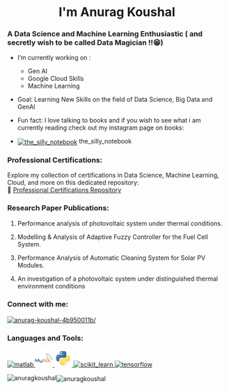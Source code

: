 
<h1 align="center"> I'm Anurag Koushal</h1>

### A Data Science and Machine Learning Enthusiastic ( and secretly wish to be called Data Magician !!😁)
- I’m currently working on :
    -  Gen AI
    -  Google Cloud Skills
    -  Machine Learning

- Goal: Learning New Skills on the field of Data Science, Big Data and GenAI
- Fun fact: I love talking to books and if you wish to see what i am currently reading check out my instagram page on books:
- <a href="https://instagram.com/the_silly_notebook" target="blank"><img align="center" src="https://raw.githubusercontent.com/rahuldkjain/github-profile-readme-generator/master/src/images/icons/Social/instagram.svg" alt="the_silly_notebook" height="30" width="40" /></a> the_silly_notebook

<h3 align="left"> Professional Certifications:</h3>
<p align="left">
Explore my collection of certifications in Data Science, Machine Learning, Cloud, and more on this dedicated repository:<br>
🔗 <a href="https://github.com/AnuragKoushal/Professional_Certifications" target="_blank">Professional Certifications Repository</a>
</p>

</p>
<h3 align="left">Research Paper Publications:</h3>
<p align="left">
    
1. Performance analysis of photovoltaic system under thermal conditions.
    
2. Modelling & Analysis of Adaptive Fuzzy Controller for the Fuel Cell System.
    
3. Performance Analysis of Automatic Cleaning System for Solar PV Modules.
    
4. An investigation of a photovoltaic system under distinguished thermal environment conditions

<h3 align="left">Connect with me:</h3>
<p align="left">
<a href="https://linkedin.com/in/anurag-koushal-4b950011b/" target="blank"><img align="center" src="https://raw.githubusercontent.com/rahuldkjain/github-profile-readme-generator/master/src/images/icons/Social/linked-in-alt.svg" alt="anurag-koushal-4b950011b/" height="30" width="40" /></a>
</p>

<h3 align="left">Languages and Tools:</h3>
<p align="left"> <a href="https://www.mathworks.com/" target="_blank" rel="noreferrer"> <img src="https://upload.wikimedia.org/wikipedia/commons/2/21/Matlab_Logo.png" alt="matlab" width="40" height="40"/> </a> <a href="https://www.mysql.com/" target="_blank" rel="noreferrer"> <img src="https://raw.githubusercontent.com/devicons/devicon/master/icons/mysql/mysql-original-wordmark.svg" alt="mysql" width="40" height="40"/> </a> <a href="https://www.python.org" target="_blank" rel="noreferrer"> <img src="https://raw.githubusercontent.com/devicons/devicon/master/icons/python/python-original.svg" alt="python" width="40" height="40"/> </a> <a href="https://scikit-learn.org/" target="_blank" rel="noreferrer"> <img src="https://upload.wikimedia.org/wikipedia/commons/0/05/Scikit_learn_logo_small.svg" alt="scikit_learn" width="40" height="40"/> </a> <a href="https://www.tensorflow.org" target="_blank" rel="noreferrer"> <img src="https://www.vectorlogo.zone/logos/tensorflow/tensorflow-icon.svg" alt="tensorflow" width="40" height="40"/> </a> </p>

<p><img align="left" src="https://github-readme-stats.vercel.app/api/top-langs?username=anuragkoushal&show_icons=true&locale=en&layout=compact" alt="anuragkoushal" /></p>
<p><img align="center" src="https://github-readme-streak-stats.herokuapp.com/?user=anuragkoushal&" alt="anuragkoushal" /></p>
